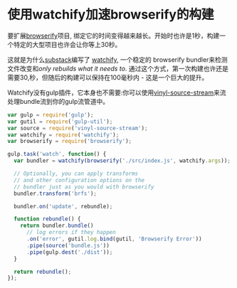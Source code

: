 # 使用watchify加速browserify的构建

要扩展[browserify](http://github.com/substack/node-browserify)项目, 绑定它的时间变得越来越长。开始时也许是1秒，构建一个特定的大型项目也许会让你等上30秒。

这就是为什么[substack](http://github.com/substack)编写了 [watchify](http://github.com/substack/watchify), 一个稳定的 browserify bundler来检测文件改变和*only rebuilds what it needs to*. 通过这个方式，第一次构建也许还是需要30,秒，但随后的构建可以保持在100毫秒内 - 这是一个巨大的提升。

Watchify没有gulp插件，它本身也不需要:你可以使用[vinyl-source-stream](http://github.com/hughsk/vinyl-source-stream)来流处理bundle流到你的gulp流管道中。

``` javascript
var gulp = require('gulp');
var gutil = require('gulp-util');
var source = require('vinyl-source-stream');
var watchify = require('watchify');
var browserify = require('browserify');

gulp.task('watch', function() {
  var bundler = watchify(browserify('./src/index.js', watchify.args));

  // Optionally, you can apply transforms
  // and other configuration options on the
  // bundler just as you would with browserify
  bundler.transform('brfs');

  bundler.on('update', rebundle);

  function rebundle() {
    return bundler.bundle()
      // log errors if they happen
      .on('error', gutil.log.bind(gutil, 'Browserify Error'))
      .pipe(source('bundle.js'))
      .pipe(gulp.dest('./dist'));
  }

  return rebundle();
});
```
